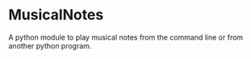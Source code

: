 # MusicalNotes
A python module to play musical notes from the command line or from another python program.
